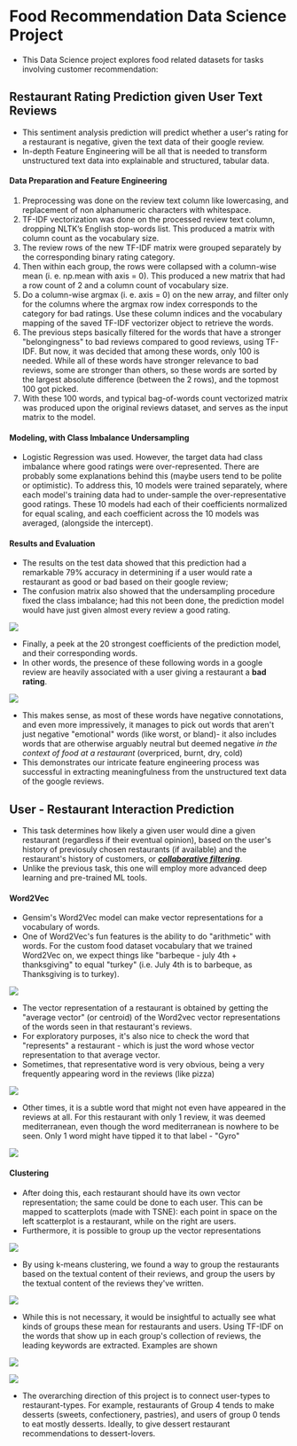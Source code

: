 # Food Recommendation Data Science Project

* This Data Science project explores food related datasets for tasks involving customer recommendation: 


## **Restaurant Rating Prediction given User Text Reviews**
* This sentiment analysis prediction will predict whether a user's rating for a restaurant is negative, given the text data of their google review.
* In-depth Feature Engineering will be all that is needed to transform unstructured text data into explainable and structured, tabular data. 

#### **Data Preparation and Feature Engineering**


1. Preprocessing was done on the review text column like lowercasing, and replacement of non alphanumeric characters with whitespace.
2. TF-IDF vectorization was done on the processed review text column, dropping  NLTK’s English stop-words list. This produced a matrix with column count as the
vocabulary size. 
3. The review rows of the new TF-IDF matrix were grouped separately by the corresponding binary rating category. 
4. Then within each group, the rows were collapsed with a column-wise mean (i. e. np.mean with axis = 0). This produced a new matrix that had a row count of 2 and a column count of vocabulary size.
5. Do a column-wise argmax (i. e. axis = 0) on the new array, and filter only for the columns where the argmax row index corresponds to the category for bad ratings. Use these column indices and the vocabulary mapping of the saved TF-IDF vectorizer object to retrieve the words.
6. The previous steps basically filtered for the words that have a stronger "belongingness" to bad reviews compared to good reviews, using TF-IDF. But now, it was decided that among these words, only 100 is needed. While all of these words have stronger relevance to bad reviews, some are  stronger than others, so these words are sorted by the largest absolute difference (between the 2 rows), and the topmost 100 got picked.
7. With these 100 words, and typical bag-of-words count vectorized matrix was produced upon the original reviews dataset, and serves as the input matrix to the model.


#### **Modeling, with Class Imbalance Undersampling**
* Logistic Regression was used. However, the target data had class imbalance where good ratings were over-represented. There are probably some explanations behind this (maybe users tend to be polite or optimistic). To address this, 10 models were trained separately, where each model's training data had to under-sample the over-representative good ratings. These 10 models had each of their coefficients normalized for equal scaling, and each coefficient across the 10 models was averaged, (alongside the intercept).

#### **Results and Evaluation**
* The results on the test data showed that this prediction had a remarkable 79% accuracy in determining if a user would rate a restaurant as good or bad based on their google review; 
* The confusion matrix also showed that the undersampling procedure fixed the class imbalance; had this not been done, the prediction model would have just given almost every review a good rating.

![](images/images_food_recommendation/food_sentiment_confusion_matrix.png) 

* Finally, a peek at the 20 strongest coefficients of the prediction model, and their corresponding words.
* In other words, the presence of these following words in a google review are heavily associated with a user giving a restaurant a **bad rating**. 

![](images/images_food_recommendation/food_sentiment_coefficients.png) 

* This makes sense, as most of these words have negative connotations, and even more impressively, it manages to pick out words that aren't just negative "emotional" words (like worst, or bland)- it also includes words that are otherwise arguably neutral but deemed negative *in the context of food at a restaurant* (overpriced, burnt, dry, cold)
* This demonstrates our intricate feature engineering process was successful in extracting meaningfulness from the unstructured text data of the google reviews.

## **User - Restaurant Interaction Prediction**

* This task determines how likely a given user would dine a given restaurant (regardless if their eventual opinion), based on the user's history of previosuly chosen restaurants (if available) and the restaurant's history of customers, or [***collaborative filtering***](https://en.wikipedia.org/wiki/Collaborative_filtering).
* Unlike the previous task, this one will employ more advanced deep learning and pre-trained ML tools. 

#### **Word2Vec**
* Gensim's Word2Vec model can make vector representations for a vocabulary of words.
* One of Word2Vec's fun features is the ability to do "arithmetic" with words. For the custom food dataset vocabulary that we trained Word2Vec on, we expect things like "barbeque - july 4th + thanksgiving" to equal "turkey" (i.e. July 4th is to barbeque, as Thanksgiving is to turkey). 

![](images/images_food_recommendation/food_word_arithmetic.png) 

* The vector representation of a restaurant is obtained by getting the "average vector" (or centroid) of the Word2vec vector representations of the words seen in that restaurant's reviews. 
* For exploratory purposes, it's also nice to check the word that "represents" a restaurant - which is just the word whose vector representation to that average vector.
* Sometimes, that representative word is very obvious, being a very frequently appearing word in the reviews (like pizza)

![](images/images_food_recommendation/restaurant_embedding_pizza.png) 

* Other times, it is a subtle word that might not even have appeared in the reviews at all. For this restaurant with only 1 review, it was deemed mediterranean, even though the word mediterranean is nowhere to be seen. Only 1 word might have tipped it to that label - "Gyro"

![](images/images_food_recommendation/restaurant_embedding_gyro.png) 

#### **Clustering**

* After doing this, each restaurant should have its own vector representation; the same could be done to each user. This can be mapped to scatterplots (made with TSNE): each point in space on the left scatterplot is a restaurant, while on the right are users. 
* Furthermore, it is possible to group up the vector representations

![](images/images_food_recommendation/uncolored_embeddings_scatterplot_.png) 

* By using k-means clustering, we found a way to group the restaurants based on the textual content of their reviews, and group the users by the textual content of the reviews they've written.

![](images/images_food_recommendation/colored_embeddings_scatterplot_.png) 

* While this is not necessary, it would be insightful to actually see what kinds of groups these mean for restaurants and users. Using TF-IDF on the words that show up in each group's collection of reviews, the leading keywords are extracted. Examples are shown

![](images/images_food_recommendation/keywords_business.png) 

![](images/images_food_recommendation/keywords_user.png) 

* The overarching direction of this project is to connect user-types to restaurant-types. For example, restaurants of Group 4 tends to make desserts (sweets, confectionery, pastries), and users of group 0 tends to eat mostly desserts. Ideally, to give dessert restaurant recommendations to dessert-lovers.










